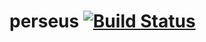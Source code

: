 # perseus [![Build Status](https://secure.travis-ci.org/polarblau/perseus.png?branch=master)](http://travis-ci.org/polarblau/perseus)